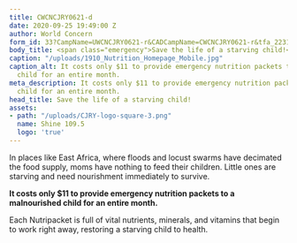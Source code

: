 ```yaml
---
title: CWCNCJRY0621-d
date: 2020-09-25 19:49:00 Z
author: World Concern
form_id: 33?CampName=UWCNCJRY0621-r&CADCampName=CWCNCJRY0621-r&tfa_2231=Canada&tfa_1202=NutritionRadio
body_title: <span class="emergency">Save the life of a starving child!</span>
caption: "/uploads/1910_Nutrition_Homepage_Mobile.jpg"
caption_alt: It costs only $11 to provide emergency nutrition packets to a malnourished
  child for an entire month.
meta_description: It costs only $11 to provide emergency nutrition packets to a malnourished
  child for an entire month.
head_title: Save the life of a starving child!
assets:
- path: "/uploads/CJRY-logo-square-3.png"
  name: Shine 109.5
  logo: 'true'
---
```


In places like East Africa, where floods and locust swarms have decimated the food supply, moms have nothing to feed their children. Little ones are starving and need nourishment immediately to survive.  

**It costs only $11 to provide emergency nutrition packets to a malnourished child for an entire month.**

Each Nutripacket is full of vital nutrients, minerals, and vitamins that begin to work right away, restoring a starving child to health.
